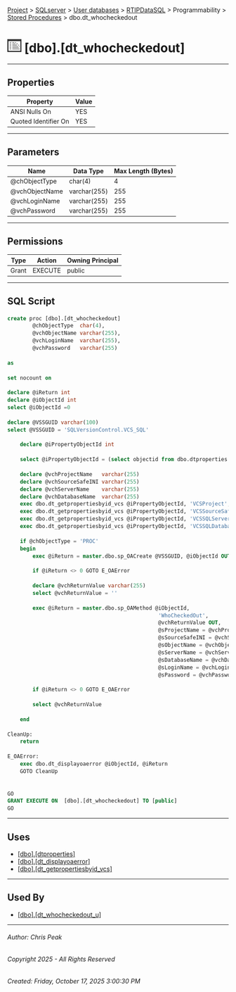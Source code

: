 #### 

[Project](../../../../../index.md) > [SQLserver](../../../../index.md) > [User databases](../../../index.md) > [RTIPDataSQL](../../index.md) > Programmability > [Stored Procedures](Stored_Procedures.md) > dbo.dt_whocheckedout

# ![Stored Procedures](../../../../../Images/StoredProcedure32.png) [dbo].[dt_whocheckedout]

---

## <a name="#properties"></a>Properties

| Property | Value |
|---|---|
| ANSI Nulls On | YES |
| Quoted Identifier On | YES |


---

## <a name="#parameters"></a>Parameters

| Name | Data Type | Max Length (Bytes) |
|---|---|---|
| @chObjectType | char(4) | 4 |
| @vchObjectName | varchar(255) | 255 |
| @vchLoginName | varchar(255) | 255 |
| @vchPassword | varchar(255) | 255 |


---

## <a name="#permissions"></a>Permissions

| Type | Action | Owning Principal |
|---|---|---|
| Grant | EXECUTE | public |


---

## <a name="#sqlscript"></a>SQL Script

```sql
create proc [dbo].[dt_whocheckedout]
        @chObjectType  char(4),
        @vchObjectName varchar(255),
        @vchLoginName  varchar(255),
        @vchPassword   varchar(255)

as

set nocount on

declare @iReturn int
declare @iObjectId int
select @iObjectId =0

declare @VSSGUID varchar(100)
select @VSSGUID = 'SQLVersionControl.VCS_SQL'

    declare @iPropertyObjectId int

    select @iPropertyObjectId = (select objectid from dbo.dtproperties where property = 'VCSProjectID')

    declare @vchProjectName   varchar(255)
    declare @vchSourceSafeINI varchar(255)
    declare @vchServerName    varchar(255)
    declare @vchDatabaseName  varchar(255)
    exec dbo.dt_getpropertiesbyid_vcs @iPropertyObjectId, 'VCSProject',       @vchProjectName   OUT
    exec dbo.dt_getpropertiesbyid_vcs @iPropertyObjectId, 'VCSSourceSafeINI', @vchSourceSafeINI OUT
    exec dbo.dt_getpropertiesbyid_vcs @iPropertyObjectId, 'VCSSQLServer',     @vchServerName    OUT
    exec dbo.dt_getpropertiesbyid_vcs @iPropertyObjectId, 'VCSSQLDatabase',   @vchDatabaseName  OUT

    if @chObjectType = 'PROC'
    begin
        exec @iReturn = master.dbo.sp_OACreate @VSSGUID, @iObjectId OUT

        if @iReturn <> 0 GOTO E_OAError

        declare @vchReturnValue varchar(255)
        select @vchReturnValue = ''

        exec @iReturn = master.dbo.sp_OAMethod @iObjectId,
												'WhoCheckedOut',
												@vchReturnValue OUT,
												@sProjectName = @vchProjectName,
												@sSourceSafeINI = @vchSourceSafeINI,
												@sObjectName = @vchObjectName,
												@sServerName = @vchServerName,
												@sDatabaseName = @vchDatabaseName,
												@sLoginName = @vchLoginName,
												@sPassword = @vchPassword

        if @iReturn <> 0 GOTO E_OAError

        select @vchReturnValue

    end

CleanUp:
    return

E_OAError:
    exec dbo.dt_displayoaerror @iObjectId, @iReturn
    GOTO CleanUp


GO
GRANT EXECUTE ON  [dbo].[dt_whocheckedout] TO [public]
GO

```


---

## <a name="#uses"></a>Uses

* [[dbo].[dtproperties]](../../Tables/dbo_dtproperties.md)
* [[dbo].[dt_displayoaerror]](dbo_dt_displayoaerror.md)
* [[dbo].[dt_getpropertiesbyid_vcs]](dbo_dt_getpropertiesbyid_vcs.md)


---

## <a name="#usedby"></a>Used By

* [[dbo].[dt_whocheckedout_u]](dbo_dt_whocheckedout_u.md)


---

###### Author:  Chris Peak

###### Copyright 2025 - All Rights Reserved

###### Created: Friday, October 17, 2025 3:00:30 PM

